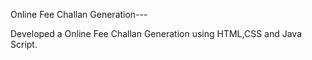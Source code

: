 Online Fee Challan Generation---
  
  Developed a Online Fee Challan Generation using HTML,CSS and Java Script.

